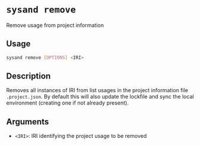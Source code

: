 # `sysand remove`

Remove usage from project information

## Usage

```sh
sysand remove [OPTIONS] <IRI>
```

## Description

Removes all instances of IRI from list usages in the project information file
`.project.json`. By default this will also update the lockfile and sync the local
environment (creating one if not already present).

## Arguments

- `<IRI>`: IRI identifying the project usage to be removed
